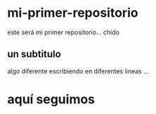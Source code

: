 # mi-primer-repositorio
este será mi primer repositorio... chido 
## un subtitulo 
algo diferente
escribiendo en diferentes lineas
...
<h1> aquí seguimos <h1>

